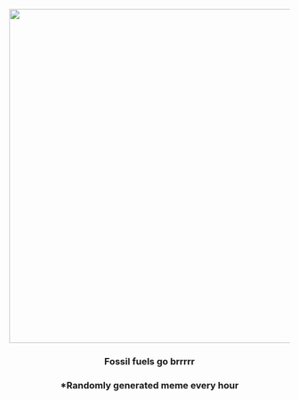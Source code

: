 <p align="center">
        <img src="https://i.imgur.com/AC2fhro.jpg" width="600" height="600">
        </p>
        <h3 align="center">Fossil fuels go brrrrr</h3>
        <h3 align="center">*Randomly generated meme every hour</h3>
    